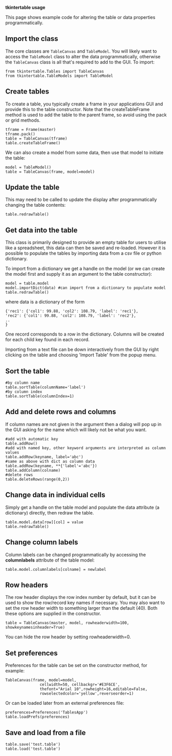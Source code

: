 **tkintertable usage**

This page shows example code for altering the table or data properties programmatically.



## Import the class ##

The core classes are `TableCanvas` and `TableModel`. You will likely want to access the `TableModel` class to alter the data programmatically, otherwise the `TableCanvas` class is all that's required to add to the GUI. To import:

```
from tkintertable.Tables import TableCanvas
from tkintertable.TableModels import TableModel
```

## Create tables ##

To create a table, you typically create a frame in your applications GUI and provide this to the table constructor. Note that the createTableFrame method is used to add the table to the parent frame, so avoid using the pack or grid methods.

```
tframe = Frame(master)
tframe.pack()
table = TableCanvas(tframe)
table.createTableFrame()
```

We can also create a model from some data, then use that model to initiate the table:

```
model = TableModel()
table = TableCanvas(frame, model=model)
```

## Update the table ##
This may need to be called to update the display after programmatically changing the table contents:
```
table.redrawTable()
```

## Get data into the table ##

This class is primarily designed to provide an empty table for users to utilise like a spreadsheet, this data can then be saved and re-loaded. However it is possible to populate the tables by importing data from a csv file or python dictionary.

To import from a dictionary we get a handle on the model (or we can create the model first and supply it as an argument to the table constructor):
```
model = table.model
model.importDict(data) #can import from a dictionary to populate model
table.redrawTable()
```

where data is a dictionary of the form
```
{'rec1': {'col1': 99.88, 'col2': 108.79, 'label': 'rec1'},
'rec2': {'col1': 99.88, 'col2': 108.79, 'label': 'rec2'},
..
}
```

One record corresponds to a row in the dictionary. Columns will be created for each child key found in each record.

Importing from a text file can be down interactively from the GUI by right clicking on the table and choosing 'Import Table' from the popup menu.

## Sort the table ##
```
#by column name
table.sortTable(columnName='label')
#by column index
table.sortTable(columnIndex=1) 
```

## Add and delete rows and columns ##
If column names are not given in the argument then a dialog will pop up in the GUI asking for the name which will likely not be what you want.
```
#add with automatic key
table.addRow()
#add with named key, other keyword arguments are interpreted as column values
table.addRow(keyname, label='abc')
#same as above with dict as column data
table.addRow(keyname, **{'label'='abc'})
table.addColumn(colname)
#delete rows
table.deleteRows(range(0,2))
```

## Change data in individual cells ##
Simply get a handle on the table model and populate the data attribute (a dictionary) directly, then redraw the table.
```
table.model.data[row][col] = value
table.redrawTable()
```

## Change column labels ##
Column labels can be changed programmatically by accessing the **columnlabels** attribute of the table model:
```
table.model.columnlabels[colname] = newlabel
```

## Row headers ##
The row header displays the row index number by default, but it can be used to show the row/record key names if necessary. You may also want to set the row header width to something larger than the default (40). Both these options are supplied in the constructor.

```
table = TableCanvas(master, model, rowheaderwidth=100, showkeynamesinheader=True)
```

You can hide the row header by setting rowheaderwidth=0.

## Set preferences ##

Preferences for the table can be set on the constructor method, for example:
```
TableCanvas(frame, model=model,
               cellwidth=50, cellbackgr='#E3F6CE',
               thefont="Arial 10",rowheight=16,editable=False,
               rowselectedcolor='yellow',reverseorder=1)
```

Or can be loaded later from an external preferences file:
```
preferences=Preferences('TablesApp')
table.loadPrefs(preferences)
```

## Save and load from a file ##

```
table.save('test.table')
table.load('test.table')
```